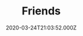 ---
title: "Friends"
year: 1994
date: 2020-03-24T21:03:52.000Z
permalink: /almanac/tv/2020-03-24-friends/index.html
season: 1-10
rating: 3
tmdbid: 1668
---